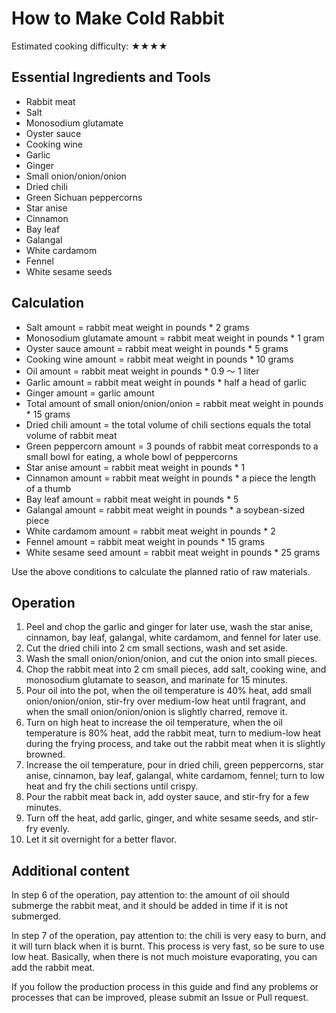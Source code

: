 # How to Make Cold Rabbit

Estimated cooking difficulty: ★★★★

## Essential Ingredients and Tools

- Rabbit meat
- Salt
- Monosodium glutamate
- Oyster sauce
- Cooking wine
- Garlic
- Ginger
- Small onion/onion/onion
- Dried chili
- Green Sichuan peppercorns
- Star anise
- Cinnamon
- Bay leaf
- Galangal
- White cardamom
- Fennel
- White sesame seeds

## Calculation

- Salt amount = rabbit meat weight in pounds * 2 grams
- Monosodium glutamate amount = rabbit meat weight in pounds * 1 gram
- Oyster sauce amount = rabbit meat weight in pounds * 5 grams
- Cooking wine amount = rabbit meat weight in pounds * 10 grams
- Oil amount = rabbit meat weight in pounds * 0.9 ～ 1 liter
- Garlic amount = rabbit meat weight in pounds * half a head of garlic
- Ginger amount = garlic amount
- Total amount of small onion/onion/onion = rabbit meat weight in pounds * 15 grams
- Dried chili amount = the total volume of chili sections equals the total volume of rabbit meat
- Green peppercorn amount = 3 pounds of rabbit meat corresponds to a small bowl for eating, a whole bowl of peppercorns
- Star anise amount = rabbit meat weight in pounds * 1
- Cinnamon amount = rabbit meat weight in pounds * a piece the length of a thumb
- Bay leaf amount = rabbit meat weight in pounds * 5
- Galangal amount = rabbit meat weight in pounds * a soybean-sized piece
- White cardamom amount = rabbit meat weight in pounds * 2
- Fennel amount = rabbit meat weight in pounds * 15 grams
- White sesame seed amount = rabbit meat weight in pounds * 25 grams

Use the above conditions to calculate the planned ratio of raw materials.

## Operation

1. Peel and chop the garlic and ginger for later use, wash the star anise, cinnamon, bay leaf, galangal, white cardamom, and fennel for later use.
2. Cut the dried chili into 2 cm small sections, wash and set aside.
3. Wash the small onion/onion/onion, and cut the onion into small pieces.
4. Chop the rabbit meat into 2 cm small pieces, add salt, cooking wine, and monosodium glutamate to season, and marinate for 15 minutes.
5. Pour oil into the pot, when the oil temperature is 40% heat, add small onion/onion/onion, stir-fry over medium-low heat until fragrant, and when the small onion/onion/onion is slightly charred, remove it.
6. Turn on high heat to increase the oil temperature, when the oil temperature is 80% heat, add the rabbit meat, turn to medium-low heat during the frying process, and take out the rabbit meat when it is slightly browned.
7. Increase the oil temperature, pour in dried chili, green peppercorns, star anise, cinnamon, bay leaf, galangal, white cardamom, fennel; turn to low heat and fry the chili sections until crispy.
8. Pour the rabbit meat back in, add oyster sauce, and stir-fry for a few minutes.
9. Turn off the heat, add garlic, ginger, and white sesame seeds, and stir-fry evenly.
10. Let it sit overnight for a better flavor.

## Additional content

In step 6 of the operation, pay attention to: the amount of oil should submerge the rabbit meat, and it should be added in time if it is not submerged.

In step 7 of the operation, pay attention to: the chili is very easy to burn, and it will turn black when it is burnt. This process is very fast, so be sure to use low heat. Basically, when there is not much moisture evaporating, you can add the rabbit meat.

If you follow the production process in this guide and find any problems or processes that can be improved, please submit an Issue or Pull request.
